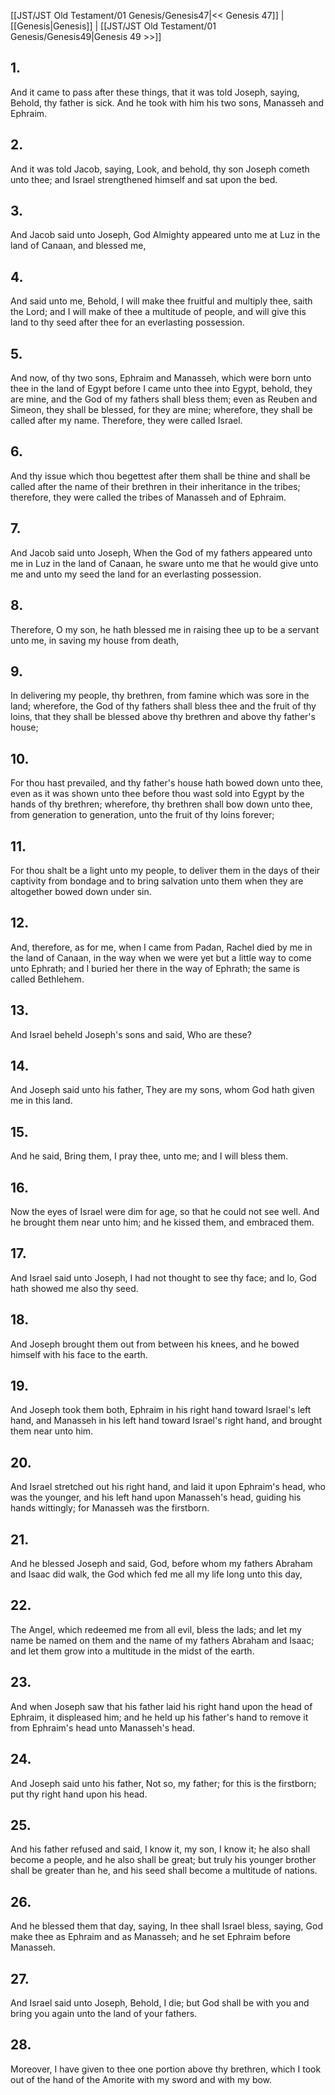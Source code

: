 [[JST/JST Old Testament/01 Genesis/Genesis47|<< Genesis 47]] | [[Genesis|Genesis]] | [[JST/JST Old Testament/01 Genesis/Genesis49|Genesis 49 >>]]
## 1.
And it came to pass after these things, that it was told Joseph, saying, Behold, thy father is sick. And he took with him his two sons, Manasseh and Ephraim.
## 2.
And it was told Jacob, saying, Look, and behold, thy son Joseph cometh unto thee; and Israel strengthened himself and sat upon the bed.
## 3.
And Jacob said unto Joseph, God Almighty appeared unto me at Luz in the land of Canaan, and blessed me,
## 4.
And said unto me, Behold, I will make thee fruitful and multiply thee, saith the Lord; and I will make of thee a multitude of people, and will give this land to thy seed after thee for an everlasting possession.
## 5.
And now, of thy two sons, Ephraim and Manasseh, which were born unto thee in the land of Egypt before I came unto thee into Egypt, behold, they are mine, and the God of my fathers shall bless them; even as Reuben and Simeon, they shall be blessed, for they are mine; wherefore, they shall be called after my name. Therefore, they were called Israel.
## 6.
And thy issue which thou begettest after them shall be thine and shall be called after the name of their brethren in their inheritance in the tribes; therefore, they were called the tribes of Manasseh and of Ephraim.
## 7.
And Jacob said unto Joseph, When the God of my fathers appeared unto me in Luz in the land of Canaan, he sware unto me that he would give unto me and unto my seed the land for an everlasting possession.
## 8.
Therefore, O my son, he hath blessed me in raising thee up to be a servant unto me, in saving my house from death,
## 9.
In delivering my people, thy brethren, from famine which was sore in the land; wherefore, the God of thy fathers shall bless thee and the fruit of thy loins, that they shall be blessed above thy brethren and above thy father\'s house;
## 10.
For thou hast prevailed, and thy father\'s house hath bowed down unto thee, even as it was shown unto thee before thou wast sold into Egypt by the hands of thy brethren; wherefore, thy brethren shall bow down unto thee, from generation to generation, unto the fruit of thy loins forever;
## 11.
For thou shalt be a light unto my people, to deliver them in the days of their captivity from bondage and to bring salvation unto them when they are altogether bowed down under sin.
## 12.
And, therefore, as for me, when I came from Padan, Rachel died by me in the land of Canaan, in the way when we were yet but a little way to come unto Ephrath; and I buried her there in the way of Ephrath; the same is called Bethlehem.
## 13.
And Israel beheld Joseph\'s sons and said, Who are these?
## 14.
And Joseph said unto his father, They are my sons, whom God hath given me in this land.
## 15.
And he said, Bring them, I pray thee, unto me; and I will bless them.
## 16.
Now the eyes of Israel were dim for age, so that he could not see well. And he brought them near unto him; and he kissed them, and embraced them.
## 17.
And Israel said unto Joseph, I had not thought to see thy face; and lo, God hath showed me also thy seed.
## 18.
And Joseph brought them out from between his knees, and he bowed himself with his face to the earth.
## 19.
And Joseph took them both, Ephraim in his right hand toward Israel\'s left hand, and Manasseh in his left hand toward Israel\'s right hand, and brought them near unto him.
## 20.
And Israel stretched out his right hand, and laid it upon Ephraim\'s head, who was the younger, and his left hand upon Manasseh\'s head, guiding his hands wittingly; for Manasseh was the firstborn.
## 21.
And he blessed Joseph and said, God, before whom my fathers Abraham and Isaac did walk, the God which fed me all my life long unto this day,
## 22.
The Angel, which redeemed me from all evil, bless the lads; and let my name be named on them and the name of my fathers Abraham and Isaac; and let them grow into a multitude in the midst of the earth.
## 23.
And when Joseph saw that his father laid his right hand upon the head of Ephraim, it displeased him; and he held up his father\'s hand to remove it from Ephraim\'s head unto Manasseh\'s head.
## 24.
And Joseph said unto his father, Not so, my father; for this is the firstborn; put thy right hand upon his head.
## 25.
And his father refused and said, I know it, my son, I know it; he also shall become a people, and he also shall be great; but truly his younger brother shall be greater than he, and his seed shall become a multitude of nations.
## 26.
And he blessed them that day, saying, In thee shall Israel bless, saying, God make thee as Ephraim and as Manasseh; and he set Ephraim before Manasseh.
## 27.
And Israel said unto Joseph, Behold, I die; but God shall be with you and bring you again unto the land of your fathers.
## 28.
Moreover, I have given to thee one portion above thy brethren, which I took out of the hand of the Amorite with my sword and with my bow.

